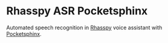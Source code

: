 # Rhasspy ASR Pocketsphinx

Automated speech recognition in [Rhasspy](https://github.com/synesthesiam/rhasspy) voice assistant with [Pocketsphinx](https://github.com/cmusphinx/pocketsphinx).
